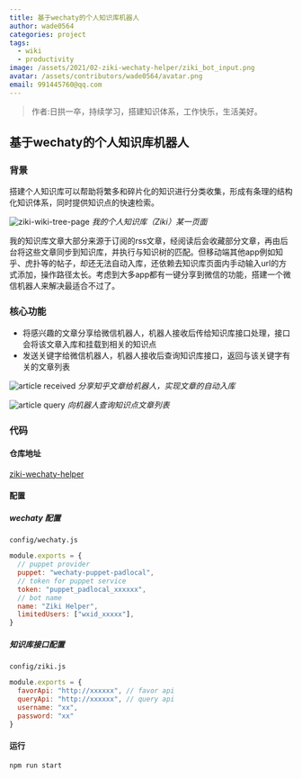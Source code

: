 ```yaml
---
title: 基于wechaty的个人知识库机器人
author: wade0564
categories: project
tags:
  - wiki
  - productivity
image: /assets/2021/02-ziki-wechaty-helper/ziki_bot_input.png
avatar: /assets/contributors/wade0564/avatar.png
email: 991445760@qq.com
---
```

> 作者:日拱一卒，持续学习，搭建知识体系，工作快乐，生活美好。

## 基于wechaty的个人知识库机器人

### 背景

搭建个人知识库可以帮助将繁多和碎片化的知识进行分类收集，形成有条理的结构化知识体系，同时提供知识点的快速检索。

![ziki-wiki-tree-page](/assets/2021/02-ziki-wechaty-helper/ziki_glance.png)
*我的个人知识库（Ziki）某一页面*

我的知识库文章大部分来源于订阅的rss文章，经阅读后会收藏部分文章，再由后台将这些文章同步到知识库，并执行与知识树的匹配。但移动端其他app例如知乎、虎扑等的帖子，却还无法自动入库，还依赖去知识库页面内手动输入url的方式添加，操作路径太长。考虑到大多app都有一键分享到微信的功能，搭建一个微信机器人来解决最适合不过了。

### 核心功能

- 将感兴趣的文章分享给微信机器人，机器人接收后传给知识库接口处理，接口会将该文章入库和挂载到相关的知识点
- 发送关键字给微信机器人，机器人接收后查询知识库接口，返回与该关键字有关的文章列表

![article received](/assets/2021/02-ziki-wechaty-helper/ziki_bot_input.png)
*分享知乎文章给机器人，实现文章的自动入库*

![article query](/assets/2021/02-ziki-wechaty-helper/ziki_bot_query.png)
*向机器人查询知识点文章列表*

### 代码

#### 仓库地址

[ziki-wechaty-helper](https://github.com/wade0564/ziki-wechaty-helper)

#### 配置

##### wechaty 配置

`config/wechaty.js`

```javascript
module.exports = {
  // puppet provider
  puppet: "wechaty-puppet-padlocal",
  // token for puppet service
  token: "puppet_padlocal_xxxxxx",
  // bot name
  name: "Ziki Helper",
  limitedUsers: ["wxid_xxxxx"],
}
```

##### 知识库接口配置

`config/ziki.js`

```javascript
module.exports = {
  favorApi: "http://xxxxxx", // favor api
  queryApi: "http://xxxxxx", // query api
  username: "xx",
  password: "xx"
}
```

#### 运行

```javascript
npm run start
```
